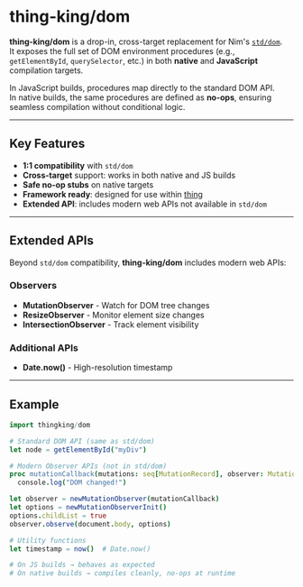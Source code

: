 # thing-king/dom

**thing-king/dom** is a drop-in, cross-target replacement for Nim's [`std/dom`](https://nim-lang.org/docs/dom.html).  
It exposes the full set of DOM environment procedures (e.g., `getElementById`, `querySelector`, etc.) in both **native** and **JavaScript** compilation targets.

In JavaScript builds, procedures map directly to the standard DOM API.  
In native builds, the same procedures are defined as **no-ops**, ensuring seamless compilation without conditional logic.

---

## Key Features
- **1:1 compatibility** with `std/dom`
- **Cross-target** support: works in both native and JS builds
- **Safe no-op stubs** on native targets
- **Framework ready**: designed for use within [thing](https://github.com/thing-king)
- **Extended API**: includes modern web APIs not available in `std/dom`

---

## Extended APIs

Beyond `std/dom` compatibility, **thing-king/dom** includes modern web APIs:

### Observers
- **MutationObserver** - Watch for DOM tree changes
- **ResizeObserver** - Monitor element size changes  
- **IntersectionObserver** - Track element visibility

### Additional APIs
- **Date.now()** - High-resolution timestamp

---

## Example
```nim
import thingking/dom

# Standard DOM API (same as std/dom)
let node = getElementById("myDiv")

# Modern Observer APIs (not in std/dom)
proc mutationCallback(mutations: seq[MutationRecord], observer: MutationObserver) =
  console.log("DOM changed!")

let observer = newMutationObserver(mutationCallback)
let options = newMutationObserverInit()
options.childList = true
observer.observe(document.body, options)

# Utility functions
let timestamp = now()  # Date.now()

# On JS builds → behaves as expected
# On native builds → compiles cleanly, no-ops at runtime
```